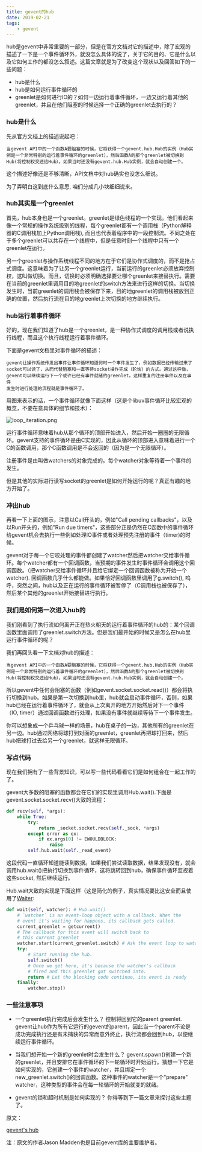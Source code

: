 ```yaml
---
title: gevent的hub
date: 2019-02-21
tags: 
	- gevent
---
```



hub是gevent中非常重要的一部分，但是在官方文档对它的描述中，除了宏观的描述了一下是一个事件循环外，就没怎么具体的说了，关于它的目的、它是什么以及它如何工作的都没怎么叙述。这篇文章就是为了改变这个现状以及回答如下的一些问题：

* hub是什么
* hub是如何运行事件循环的
* greenlet是如何进行IO的？如何一边运行着事件循环，一边又运行着其他的greenlet，并且在他们阻塞的时候选择一个正确的greenlet去执行的？

### hub是什么
先从官方文档上的描述说起吧：

```
当gevent API中的一个函数A要阻塞的时候，它将获得一个gevent.hub.Hub的实例（Hub实
例是一个非常特别的运行着事件循环的greenlet），然后函数A的那个greenlet被切换到
Hub(将控制权交还给Hub）。如果当时还没有gevent.hub.Hub实例，就会自动创建一个。
```

这个描述好像还是不够清晰，API文档中对hub确实也没怎么细说。

为了弄明白这到底什么意思, 咱们分成几小块细细说来。

### hub其实是一个greenlet
首先，hub本身也是一个greenlet。greenlet是绿色线程的一个实现。他们看起来像一个常规的操作系统级别的线程，每个greenlet都有一个调用栈（Python解释器的C调用栈加上Python调用栈), 而且也代表着程序中的一段控制流。不同之处在于多个greenlet可以共存在一个线程中，但是任意时刻一个线程中只有一个greenlet在运行。

另一个greenlet与操作系统线程不同的地方在于它们是协作式调度的，而不是抢占式调度。这意味着为了让另一个greenlet运行，当前运行的greenlet必须放弃控制权，这叫做切换。而且，切换时必须明确选择要让哪个greenlet来接替执行。需要在当前的greenlet里调用目的地greenlet的switch方法来进行这样的切换。当切换发生时，当前greenlet的调用栈会被保存下来，目的地greenlet的调用栈被放到正确的位置，然后执行流在目的地greenlet上次切换的地方继续执行。

### hub运行着事件循环
好的，现在我们知道了hub是一个greenlet，是一种协作式调度的调用栈或者说执行线程，而且这个执行线程运行着事件循环。

下面是gevent文档里对事件循环的描述：

```
gevent让操作系统传发出事件让事件循环知道何时一个事件发生了，例如数据已经传输过来了
socket可以读了，从而代替阻塞和一直等待socket操作完成（轮询）的方式。通过这样做，
gevent可以继续运行下一个或许已经有事件就绪的greenlet。这样重复的注册事件以及在事件
发生时进行处理的流程就是事件循环了。
```

用图来表示的话，一个事件循环就像下面这样（这是个libuv事件循环比较宏观的概览，不要在意具体的细节和技术）：

![loop_iteration.png](https://i.loli.net/2019/03/10/5c84fa87e414a.png)

运行事件循环意味着hub从那个循环的顶部开始进入，然后开始一圈圈的无限循环。gevent支持的事件循环是由C实现的，因此从循环的顶部进入意味着进行一个C的函数调用，那个C函数调用是不会返回的（因为是一个无限循环）。

注册事件是由叫做watchers的对象完成的。每个watcher对象等待着一个事件的发生。

但是其他的实际进行读写socket的greenlet是如何开始运行的呢？真正有趣的地方开始了。

### 冲出hub
再看一下上面的图示，注意以Call开头的，例如"Call pending callbacks"，以及以Run开头的，例如"Run due timers"，这些部分正是仍然在C函数中的事件循环给gevent机会去执行一些例如处理IO事件或者处理预先注册的事件（timer)的时候。

gevent对于每一个它咬处理的事件都创建了watcher然后把watcher交给事件循环。每个watcher都有一个回调函数，当预期的事件发生时事件循环会调用这个回调函数。（把watcher交给事件循环并且给它绑定一个回调函数被称为开始一个watcher). 回调函数几乎什么都能做。如果恰好回调函数里调用了g.switch(), 呜呼，突然之间，hub以及正在运行的事件循环被暂停了（C调用栈也被保存了），然后某个其他的greenlet开始接替进行执行。

### 我们是如何第一次进入hub的
我们刚看到了执行流如何离开正在热火朝天的运行着事件循环的hub的：某个回调函数里面调用了greenlet.switch方法。但是我们最开始的时候又是怎么在hub里运行事件循环的呢？

我们再回头看一下文档对hub的描述：

```
当gevent API中的一个函数A要阻塞的时候，它将获得一个gevent.hub.Hub的实例（Hub实
例是一个非常特别的运行着事件循环的greenlet），然后函数A的那个greenlet被切换到
Hub(将控制权交还给Hub）。如果当时还没有gevent.hub.Hub实例，就会自动创建一个。
```

所以gevent中任何会阻塞的函数（例如gevent.socket.socket.read()）都会将执行切换到hub。如果是第一次切换到hub里，hub就会启动事件循环，否则，如果hub已经在运行着事件循环了，就会从上次离开的地方开始然后对下一个事件（IO, timer）通过回调函数进行处理，如果没有事件就继续等待下一个事件发生。

你可以想象成一个乒乓球一样的场景，hub在桌子的一边，其他所有的greenlet在另一边。hub通过网络将球打到对面的greenlet，greenlet再把球打回来，然后hub把球打过去给另一个greenlet，就这样无限循环。

### 写点代码

现在我们拥有了一些背景知识，可以写一些代码看看它们是如何组合在一起工作的了。

gevent大多数的阻塞的函数都会在它们的实现里调用Hub.wait().下面是gevent.socket.socket.recv()大致的流程：

```python
def recv(self, *args):
    while True:
        try:
            return _socket.socket.recv(self._sock, *args)
        except error as ex:
            if ex.args[0] != EWOULDBLOCK:
                raise
        self.hub.wait(self._read_event)
```

这段代码一直循环知道能读到数据。如果我们尝试读取数据，结果发现没有，就会调用hub.wait()把执行切换到事件循环，这将跳转回到hub，确保事件循环监视着这些socket, 然后继续运行。

Hub.wait大致的实现是下面这样（这是简化的例子，真实情况要比这安全而且使用了[Waiter](http://www.gevent.org/api/gevent.hub.html#gevent.hub.Waiter):

```python
def wait(self, watcher): # Hub.wait()
    # `watcher` is an event-loop object with a callback. When the
    # event it's waiting for happens, its callback gets called.
    current_greenlet = getcurrent()
    # The callback for this event will switch back to
    # this current greenlet
    watcher.start(current_greenlet.switch) # Ask the event loop to watch this
    try:
        # Start running the hub.
        self.switch()
        # Once we get here, it's because the watcher's callback
        # fired and this greenlet got switched into.
        return # Let the blocking code continue, its event is ready
    finally:
        watcher.stop()
```

### 一些注意事项
* 一个greenlet执行完成后会发生什么？
	控制将回到它的parent greenlet. gevent让hub作为所有它运行的gevent的parent，因此当一个parent不论是成功完成执行还是有未捕获的异常而意外终止，执行流都会回到hub，以便继续运行事件循环。

* 当我们想开始一个新的greenlet时会发生什么？
	gevent.spawn()创建一个新的greenlet，并且安排它在事件循环的下一轮循环时开始运行。猜想一下它是如何实现的，它创建一个事件的watcher，并且绑定一个new_greenlet.switch()的回调函数。这种事件的watcher是一个"prepare" watcher，这种类型的事件会在每一轮循环的开始就变的就绪。
	
* gevent的锁和超时机制是如何实现的？
	你得等到下一篇文章来探讨这些主题了。
	
原文：

[gevent's hub](https://dev.nextthought.com/blog/2018/05/gevent-hub.html)

注：原文的作者Jason Madden也是目前gevent库的主要维护者。



	
